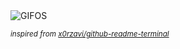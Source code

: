 <div align="justify">
<picture>
    <source media="(prefers-color-scheme: dark)" srcset="https://i.ibb.co/mVhLF6fZ/output-gif.gif">
    <source media="(prefers-color-scheme: light)" srcset="https://i.ibb.co/mVhLF6fZ/output-gif.gif">
    <img alt="GIFOS" src="https://i.ibb.co/mVhLF6fZ/output-gif.gif">
</picture>

<sub><i>inspired from [x0rzavi/github-readme-terminal](https://github.com/x0rzavi/github-readme-terminal)</i></sub>

</div>

<!-- Image deletion URL: https://ibb.co/pB4trJYV/b077191d29001164c828a57927b6e92c -->
